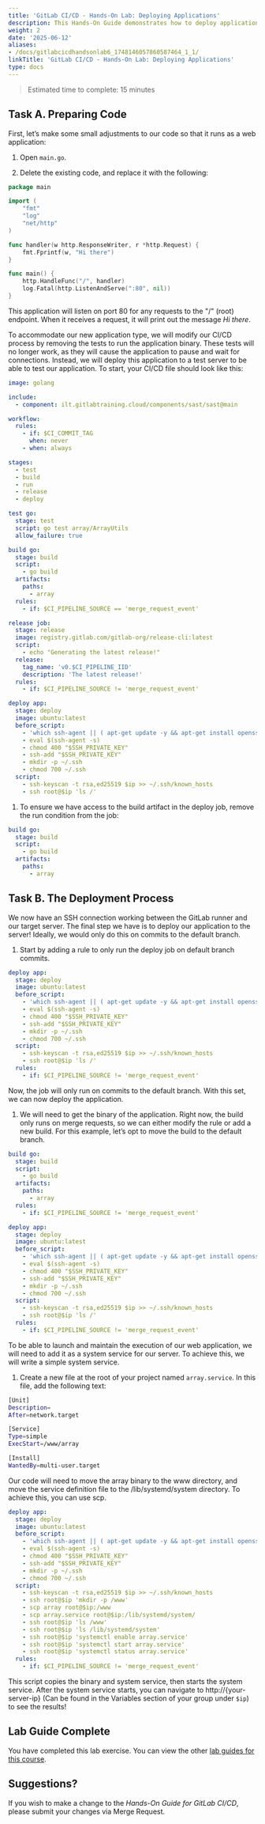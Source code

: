 ```yaml
---
title: 'GitLab CI/CD - Hands-On Lab: Deploying Applications'
description: This Hands-On Guide demonstrates how to deploy applications in a pipeline
weight: 2
date: '2025-06-12'
aliases:
- /docs/gitlabcicdhandsonlab6_1748146057860587464_1_1/
linkTitle: 'GitLab CI/CD - Hands-On Lab: Deploying Applications'
type: docs
---
```


> Estimated time to complete: 15 minutes

## Task A. Preparing Code

First, let’s make some small adjustments to our code so that it runs as a web application:

1. Open `main.go`.

1. Delete the existing code, and replace it with the following:

```go
package main

import (
    "fmt"
    "log"
    "net/http"
)

func handler(w http.ResponseWriter, r *http.Request) {
    fmt.Fprintf(w, "Hi there")
}

func main() {
    http.HandleFunc("/", handler)
    log.Fatal(http.ListenAndServe(":80", nil))
}
```

This application will listen on port 80 for any requests to the "/" (root) endpoint. When it receives a request, it will print out the message *Hi there*.

To accommodate our new application type, we will modify our CI/CD process by removing the tests to run the application binary. These tests will no longer work, as they will cause the application to pause and wait for connections. Instead, we will deploy this application to a test server to be able to test our application. To start, your CI/CD file should look like this:

```yaml
image: golang

include:
  - component: ilt.gitlabtraining.cloud/components/sast/sast@main

workflow:
  rules:
    - if: $CI_COMMIT_TAG
      when: never 
    - when: always

stages:
  - test
  - build
  - run
  - release
  - deploy

test go:
  stage: test
  script: go test array/ArrayUtils
  allow_failure: true

build go:
  stage: build
  script:
    - go build
  artifacts:
    paths: 
      - array
  rules:
    - if: $CI_PIPELINE_SOURCE == 'merge_request_event'

release job:
  stage: release
  image: registry.gitlab.com/gitlab-org/release-cli:latest
  script:
    - echo "Generating the latest release!"
  release: 
    tag_name: 'v0.$CI_PIPELINE_IID'
    description: 'The latest release!'
  rules:
    - if: $CI_PIPELINE_SOURCE != 'merge_request_event'

deploy app:
  stage: deploy
  image: ubuntu:latest
  before_script:
    - 'which ssh-agent || ( apt-get update -y && apt-get install openssh-client git -y )'
    - eval $(ssh-agent -s)
    - chmod 400 "$SSH_PRIVATE_KEY"
    - ssh-add "$SSH_PRIVATE_KEY"
    - mkdir -p ~/.ssh
    - chmod 700 ~/.ssh
  script:
    - ssh-keyscan -t rsa,ed25519 $ip >> ~/.ssh/known_hosts
    - ssh root@$ip 'ls /'
```

1. To ensure we have access to the build artifact in the deploy job, remove the run condition from the job:

```yaml
build go:
  stage: build
  script:
    - go build
  artifacts:
    paths: 
      - array
```

## Task B. The Deployment Process

We now have an SSH connection working between the GitLab runner and our target server. The final step we have is to deploy our application to the server! Ideally, we would only do this on commits to the default branch.

1. Start by adding a rule to only run the deploy job on default branch commits.

```yaml
deploy app:
  stage: deploy
  image: ubuntu:latest
  before_script:
    - 'which ssh-agent || ( apt-get update -y && apt-get install openssh-client git -y )'
    - eval $(ssh-agent -s)
    - chmod 400 "$SSH_PRIVATE_KEY"
    - ssh-add "$SSH_PRIVATE_KEY"
    - mkdir -p ~/.ssh
    - chmod 700 ~/.ssh
  script:
    - ssh-keyscan -t rsa,ed25519 $ip >> ~/.ssh/known_hosts
    - ssh root@$ip 'ls /'
  rules:
    - if: $CI_PIPELINE_SOURCE != 'merge_request_event'
```

Now, the job will only run on commits to the default branch. With this set, we can now deploy the application.

1. We will need to get the binary of the application. Right now, the build only runs on merge requests, so we can either modify the rule or add a new build. For this example, let’s opt to move the build to the default branch.

```yaml
build go:
  stage: build
  script:
    - go build
  artifacts:
    paths: 
      - array
  rules:
    - if: $CI_PIPELINE_SOURCE != 'merge_request_event'

deploy app:
  stage: deploy
  image: ubuntu:latest
  before_script:
    - 'which ssh-agent || ( apt-get update -y && apt-get install openssh-client git -y )'
    - eval $(ssh-agent -s)
    - chmod 400 "$SSH_PRIVATE_KEY"
    - ssh-add "$SSH_PRIVATE_KEY"
    - mkdir -p ~/.ssh
    - chmod 700 ~/.ssh
  script:
    - ssh-keyscan -t rsa,ed25519 $ip >> ~/.ssh/known_hosts
    - ssh root@$ip 'ls /'
  rules:
    - if: $CI_PIPELINE_SOURCE != 'merge_request_event'
```

To be able to launch and maintain the execution of our web application, we will need to add it as a system service for our server. To achieve this, we will write a simple system service.

1. Create a new file at the root of your project named `array.service`. In this file, add the following text:

```bash
[Unit]
Description=
After=network.target

[Service]
Type=simple
ExecStart=/www/array

[Install]
WantedBy=multi-user.target
```

Our code will need to move the array binary to the www directory, and move the service definition file to the /lib/systemd/system directory. To achieve this, you can use scp.

```yaml
deploy app:
  stage: deploy
  image: ubuntu:latest
  before_script:
    - 'which ssh-agent || ( apt-get update -y && apt-get install openssh-client git -y )'
    - eval $(ssh-agent -s)
    - chmod 400 "$SSH_PRIVATE_KEY"
    - ssh-add "$SSH_PRIVATE_KEY"
    - mkdir -p ~/.ssh
    - chmod 700 ~/.ssh
  script:
    - ssh-keyscan -t rsa,ed25519 $ip >> ~/.ssh/known_hosts
    - ssh root@$ip 'mkdir -p /www'
    - scp array root@$ip:/www
    - scp array.service root@$ip:/lib/systemd/system/
    - ssh root@$ip 'ls /www'
    - ssh root@$ip 'ls /lib/systemd/system'
    - ssh root@$ip 'systemctl enable array.service'
    - ssh root@$ip 'systemctl start array.service'
    - ssh root@$ip 'systemctl status array.service'
  rules:
    - if: $CI_PIPELINE_SOURCE != 'merge_request_event'
```

This script copies the binary and system service, then starts the system service. After the system service starts, you can navigate to http://{your-server-ip} (Can be found in the Variables section of your group under `$ip`) to see the results!

## Lab Guide Complete

You have completed this lab exercise. You can view the other [lab guides for this course](/handbook/customer-success/professional-services-engineering/education-services/ilt-labs/gitlabcicdhandson).

## Suggestions?

If you wish to make a change to the *Hands-On Guide for GitLab CI/CD*, please submit your changes via Merge Request.
